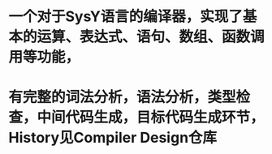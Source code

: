 # 一个对于SysY语言的编译器，实现了基本的运算、表达式、语句、数组、函数调用等功能，
# 有完整的词法分析，语法分析，类型检查，中间代码生成，目标代码生成环节，History见Compiler Design仓库
